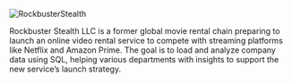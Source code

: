 ![RockbusterStealth](https://user-images.githubusercontent.com/86260967/217679206-b09472cd-6d06-4ff0-a90d-bee0abbe2695.png)

Rockbuster Stealth LLC is a former global movie rental chain preparing to launch an online video rental service to compete with streaming platforms like Netflix and Amazon Prime. The goal is to load and analyze company data using SQL, helping various departments with insights to support the new service’s launch strategy.
